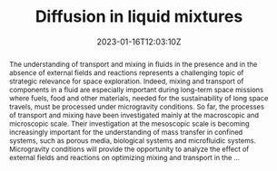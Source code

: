 ---
title: "Diffusion in liquid mixtures"
authors:
- A. Vailati
- H. Bataller
- M. M. Bou-Ali
- M. Carpineti
- admin
- F. Croccolo
- S. U. Egelhaaf
- F. Giavazzi
- C. Giraudet
- G. Guevara-Carrion
- D. Horváth
- W. Köhler
- A. Mialdun
- J. Porter
- K. Schwarzenberger
- V. Shevtsova
- A. De Wit

#author_notes:
#- "author1 note"
#- "author2 note"
date: "2023-01-16T12:03:10Z"
doi: "10.1038/s41526-022-00246-z"

# Schedule page publish date (NOT publication's date).
publishDate: "2024-04-15T00:00:00Z"

# Publication type.
# Legend: 0 = Uncategorized; 1 = Conference paper; 2 = Journal article;
# 3 = Preprint / Working Paper; 4 = Report; 5 = Book; 6 = Book section;
# 7 = Thesis; 8 = Patent
publication_types: ["article-journal"]

# Publication name and optional abbreviated publication name.
publication: "*npj Microgravity* **9**, 1"
publication_short: "*npj Microgravity* **9**, 1"

abstract: "The understanding of transport and mixing in fluids in the presence and in the absence of external fields and reactions represents a challenging topic of strategic relevance for space exploration. Indeed, mixing and transport of components in a fluid are especially important during long-term space missions where fuels, food and other materials, needed for the sustainability of long space travels, must be processed under microgravity conditions. So far, the processes of transport and mixing have been investigated mainly at the macroscopic and microscopic scale. Their investigation at the mesoscopic scale is becoming increasingly important for the understanding of mass transfer in confined systems, such as porous media, biological systems and microfluidic systems. Microgravity conditions will provide the opportunity to analyze the effect of external fields and reactions on optimizing mixing and transport in the …"

# Summary. An optional shortened abstract.
summary:

tags:
#- tag1
#- tag2
featured: false

links:
#- name: Link
#  url: "link..."
#url_pdf: ''
#url_code: ''
#url_dataset: ''
#url_poster: ''
#url_project: ''
#url_slides: ''
#url_source: ''
#url_video: ''

# Featured image
# To use, add an image named `featured.jpg/png` to your page's folder. 
#image:
#  caption: ""
#  focal_point: ""
#  preview_only: false

# Associated Projects (optional).
#   Associate this publication with one or more of your projects.
#   Simply enter your project's folder or file name without extension.
#   E.g. `internal-project` references `content/project/internal-project/index.md`.
#   Otherwise, set `projects: []`.
projects: []

# Slides (optional).
#   Associate this publication with Markdown slides.
#   Simply enter your slide deck's filename without extension.
#   E.g. `slides: "example"` references `content/slides/example/index.md`.
#   Otherwise, set `slides: ""`.
slides:

# Comments (optional).
#   Enable comments in the page.
commentable: false
---